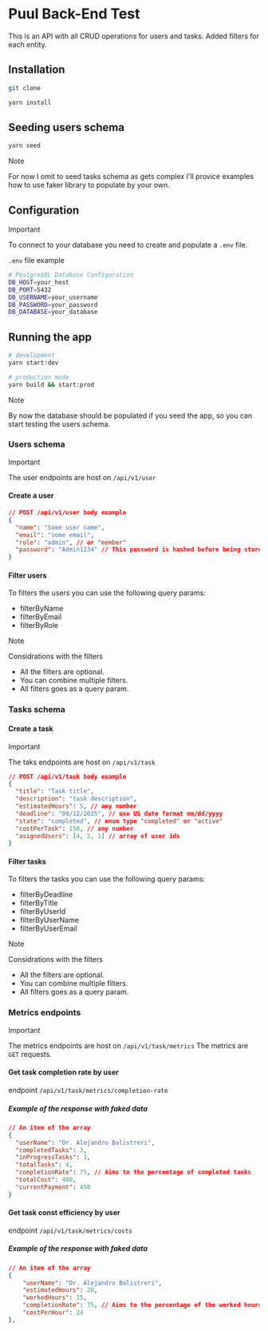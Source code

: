 # Puul Back-End Test

This is an API with all CRUD operations for users and tasks.
Added filters for each entity.

## Installation

```bash
git clone
```

```bash
yarn install
```

## Seeding users schema

```bash
yarn seed
```

> [!NOTE]
> For now I omit to seed tasks schema as gets complex I'll provice examples how to use faker library to populate by your own.

## Configuration

> [!IMPORTANT]
> To connect to your database you need to create and populate a `.env` file.

`.env` file example

```bash
# PostgreSQL Database Configuration
DB_HOST=your_host
DB_PORT=5432
DB_USERNAME=your_username
DB_PASSWORD=your_password
DB_DATABASE=your_database
```

## Running the app

```bash
# development
yarn start:dev
```

```bash
# production mode
yarn build && start:prod
```

> [!NOTE]
> By now the database should be populated if you seed the app, so you can start testing the users schema.

### Users schema

> [!IMPORTANT]
> The user endpoints are host on `/api/v1/user`

#### Create a user

```json
// POST /api/v1/user body example
{
  "name": "Some user name",
  "email": "some email",
  "role": "admin", // or "member"
  "password": "Admin1234" // This password is hashed before being stored in the database
}
```

#### Filter users

To filters the users you can use the following query params:

- filterByName
- filterByEmail
- filterByRole

> [!NOTE]
> Considrations with the filters
>
> - All the filters are optional.
> - You can combine multiple filters.
> - All filters goes as a query param.

### Tasks schema

#### Create a task

> [!IMPORTANT]
> The taks endpoints are host on `/api/v1/task`

```json
// POST /api/v1/task body example
{
  "title": "Task title",
  "description": "task description",
  "estimatedHours": 5, // any number
  "deadline": "09/12/2025", // use US date format mm/dd/yyyy
  "state": "completed", // enum type "completed" or "active"
  "costPerTask": 150, // any number
  "asignedUsers": [4, 2, 1] // array of user ids
}
```

#### Filter tasks

To filters the tasks you can use the following query params:

- filterByDeadline
- filterByTitle
- filterByUserId
- filterByUserName
- filterByUserEmail

> [!NOTE]
> Considrations with the filters
>
> - All the filters are optional.
> - You can combine multiple filters.
> - All filters goes as a query param.

### Metrics endpoints

> [!IMPORTANT]
> The metrics endpoints are host on `/api/v1/task/metrics`
> The metrics are `GET` requests.

#### Get task completion rate by user

endpoint `/api/v1/task/metrics/completion-rate`

##### Example of the response with faked data

```json
// An item of the array
{
  "userName": "Dr. Alejandro Balistreri",
  "completedTasks": 3,
  "inProgressTasks": 1,
  "totalTasks": 4,
  "completionRate": 75, // Aims to the percentage of completed tasks
  "totalCost": 480,
  "currentPayment": 450
}
```

#### Get task const efficiency by user

endpoint `/api/v1/task/metrics/costs`

##### Example of the response with faked data

```json
// An item of the array
{
    "userName": "Dr. Alejandro Balistreri",
    "estimatedHours": 20,
    "workedHours": 15,
    "completionRate": 75, // Aims to the percentage of the worked hours
    "costPerHour": 24
},
```
